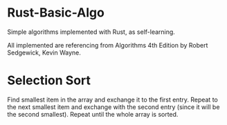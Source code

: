 # Rust-Basic-Algo
Simple algorithms implemented with Rust, as self-learning.

All implemented are referencing from Algorithms 4th Edition by Robert Sedgewick, Kevin Wayne.

# Selection Sort
Find smallest item in the array and exchange it to the first entry. Repeat to the next smallest item and exchange with the second entry (since it will be the second smallest). Repeat until the whole array is sorted.
